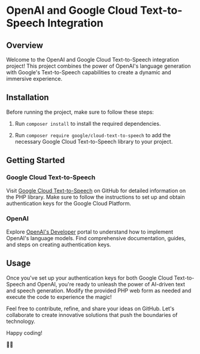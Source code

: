 # OpenAI and Google Cloud Text-to-Speech Integration

## Overview

Welcome to the OpenAI and Google Cloud Text-to-Speech integration project! This project combines the power of OpenAI's language generation with Google's Text-to-Speech capabilities to create a dynamic and immersive experience.

## Installation

Before running the project, make sure to follow these steps:

1. Run `composer install` to install the required dependencies.

2. Run `composer require google/cloud-text-to-speech` to add the necessary Google Cloud Text-to-Speech library to your project.

## Getting Started

### Google Cloud Text-to-Speech

Visit [Google Cloud Text-to-Speech](https://github.com/googleapis/google-cloud-php-text-to-speech/) on GitHub for detailed information on the PHP library. Make sure to follow the instructions to set up and obtain authentication keys for the Google Cloud Platform.

### OpenAI

Explore [OpenAI's Developer](https://openai.com/product#made-for-developers) portal to understand how to implement OpenAI's language models. Find comprehensive documentation, guides, and steps on creating authentication keys.

## Usage

Once you've set up your authentication keys for both Google Cloud Text-to-Speech and OpenAI, you're ready to unleash the power of AI-driven text and speech generation. Modify the provided PHP web form as needed and execute the code to experience the magic!

Feel free to contribute, refine, and share your ideas on GitHub. Let's collaborate to create innovative solutions that push the boundaries of technology.

Happy coding!

🚀✨

